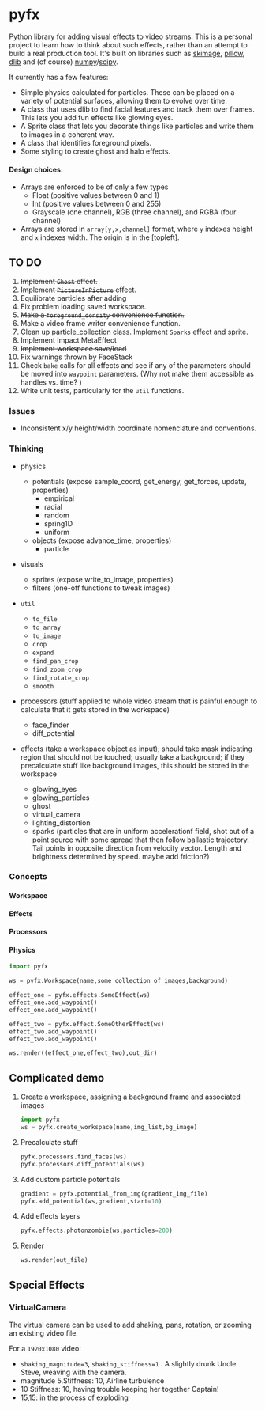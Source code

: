 # pyfx

Python library for adding visual effects to video streams.  This is a personal
project to learn how to think about such effects, rather than an attempt to
build a real production tool.  It's built on libraries such as
[skimage](https://scikit-image.org/), [pillow](https://pillow.readthedocs.io/),
[dlib](http://dlib.net/) and (of course)
[numpy](http://www.numpy.org/)/[scipy](https://www.scipy.org/).

It currently has a few features:

+ Simple physics calculated for particles.  These can be placed on a variety
  of potential surfaces, allowing them to evolve over time.
+ A class that uses dlib to find facial features and track them over frames.  
  This lets you add fun effects like glowing eyes.
+ A Sprite class that lets you decorate things like particles and write them
  to images in a coherent way.
+ A class that identifies foreground pixels.
+ Some styling to create ghost and halo effects.  

####  Design choices:

+ Arrays are enforced to be of only a few types
    + Float (positive values between 0 and 1)
    + Int (positive values between 0 and 255)
    + Grayscale (one channel), RGB (three channel), and RGBA (four channel)
+ Arrays are stored in `array[y,x,channel]` format, where `y` indexes height and  `x`  indexes width.   The origin is in the [topleft].

## TO DO

1. ~~Implement `Ghost` effect.~~
2. ~~Implement `PictureInPicture` effect.~~
3. Equilibrate particles after adding
4. Fix problem loading saved workspace.
5. ~~Make a `foreground_density` convenience function.~~  
6. Make a video frame writer convenience function.
7. Clean up particle_collection class.  Implement `Sparks`  effect and sprite.
8. Implement Impact MetaEffect
9. ~~Implement workspace save/load~~
10. Fix warnings thrown by FaceStack
11. Check `bake` calls for all effects and see if any of the parameters should be moved into `waypoint` parameters.  (Why not make them accessible as handles vs. time? )
12. Write unit tests, particularly for the `util`  functions. 

### Issues

+ Inconsistent x/y height/width coordinate nomenclature and conventions.



### Thinking

+ physics

  + potentials (expose sample_coord, get_energy, get_forces, update, properties)
    + empirical
    + radial
    + random
    + spring1D
    + uniform
  + objects (expose advance_time, properties)
    + particle

+ visuals

  + sprites (expose write_to_image, properties)
  + filters (one-off functions to tweak images)

+ `util`
  + `to_file` 
  + `to_array`
  + `to_image` 
  + `crop`
  + `expand`
  + `find_pan_crop`
  + `find_zoom_crop`
  + `find_rotate_crop`
  + `smooth`

+ processors (stuff applied to whole video stream that is painful enough to calculate that it gets stored in the workspace)

  + face_finder
  + diff_potential

+ effects (take a workspace object as input); should take mask indicating region that should not be touched; usually take a background; if they precalculate stuff like background images, this should be stored in the workspace

  + glowing_eyes
  + glowing_particles
  + ghost
  + virtual_camera
  + lighting_distortion
  + sparks (particles that are in uniform accelerationf field, shot out of a point source with some spread that then follow ballastic trajectory.  Tail points in opposite direction from velocity vector.  Length and brightness determined by speed.  maybe add friction?)



### Concepts

#### Workspace

#### Effects

#### Processors

#### Physics








```python
import pyfx

ws = pyfx.Workspace(name,some_collection_of_images,background)

effect_one = pyfx.effects.SomeEffect(ws)
effect_one.add_waypoint()
effect_one.add_waypoint()

effect_two = pyfx.effect.SomeOtherEffect(ws)
effect_two.add_waypoint()
effect_two.add_waypoint()

ws.render((effect_one,effect_two),out_dir)


```









## Complicated demo

1. Create a workspace, assigning a background frame and associated images

   ```python
   import pyfx
   ws = pyfx.create_workspace(name,img_list,bg_image)
   ```

2. Precalculate stuff

   ```python
   pyfx.processors.find_faces(ws)
   pyfx.processors.diff_potentials(ws)
   ```

3. Add custom particle potentials

   ```python
   gradient = pyfx.potential_from_img(gradient_img_file)
   pyfx.add_potential(ws,gradient,start=10)
   ```

4. Add effects layers

   ```python
   pyfx.effects.photonzombie(ws,particles=200)
   ```

5. Render

   ```python
   ws.render(out_file)
   ```



## Special Effects

### VirtualCamera

The virtual camera can be used to add shaking, pans, rotation, or zooming an existing video file.

For a `1920x1080`  video: 

+ `shaking_magnitude=3`, `shaking_stiffness=1` .  A slightly drunk Uncle Steve, weaving with the camera.   
+ magnitude 5.Stiffness: 10,  Airline turbulence
+ 10 Stiffness: 10, having trouble keeping her together Captain!
+ 15,15: in the process of exploding

